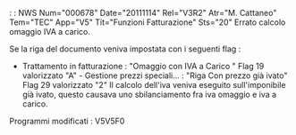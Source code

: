  :  : NWS Num="000678" Date="20111114" Rel="V3R2" Atr="M. Cattaneo" Tem="TEC" App="V5" Tit="Funzioni Fatturazione" Sts="20"
Errato calcolo omaggio IVA a carico.

Se la riga del documento veniva impostata con i seguenti flag : 
-  Trattamento in fatturazione :  "Omaggio con IVA a Carico " Flag 19 valorizzato "A" -  Gestione prezzi speciali... :  "Riga Con prezzo già ivato" Flag 29 valorizzato "2" Il calcolo dell'iva veniva eseguito sull'imponibile già ivato, questo causava uno sbilanciamento fra
iva omaggio e iva a carico.

Programmi modificati : 
V5V5F0
